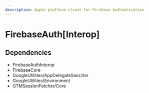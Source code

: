 ```yaml
---
description: Apple platform client for Firebase Authentication
---
```


# FirebaseAuth\[Interop\]

## Dependencies

* FirebaseAuthInterop
* FirebaseCore
* GoogleUtilities/AppDelegateSwizzler
* GoogleUtilities/Environment
* GTMSessionFetcher/Core

